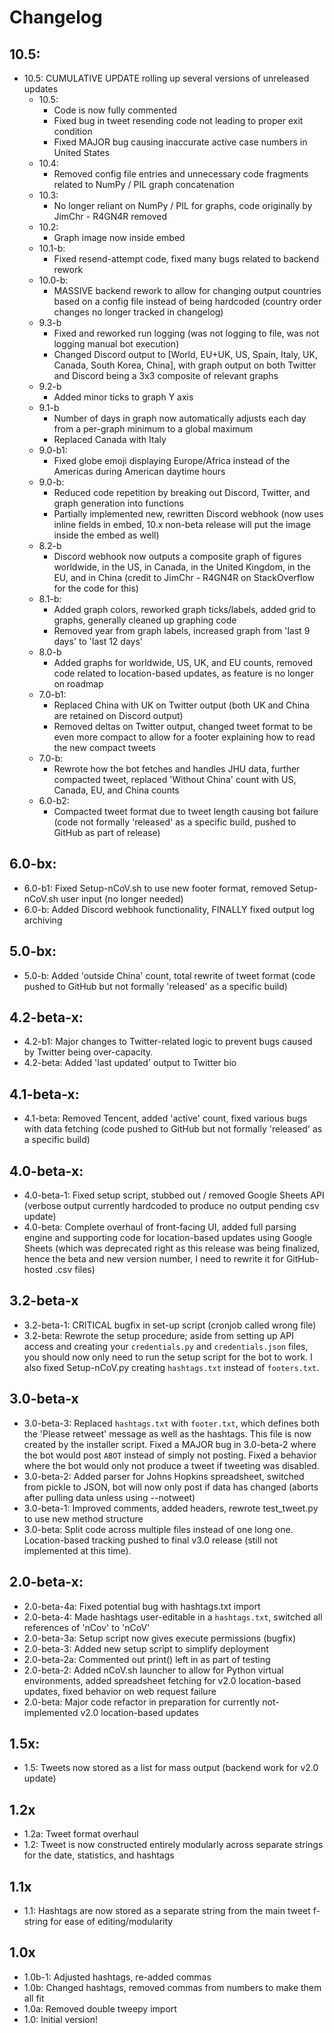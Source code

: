 # Changelog

## 10.5:
- 10.5: CUMULATIVE UPDATE rolling up several versions of unreleased updates
    - 10.5:
        - Code is now fully commented
        - Fixed bug in tweet resending code not leading to proper exit condition
        - Fixed MAJOR bug causing inaccurate active case numbers in United States
    - 10.4:
        - Removed config file entries and unnecessary code fragments related to NumPy / PIL graph concatenation
    - 10.3:
        - No longer reliant on NumPy / PIL for graphs, code originally by JimChr - R4GN4R removed
    - 10.2:
        - Graph image now inside embed
    - 10.1-b:
        - Fixed resend-attempt code, fixed many bugs related to backend rework
    - 10.0-b:
        - MASSIVE backend rework to allow for changing output countries based on a config file instead of being hardcoded (country order changes no longer tracked in changelog)
    - 9.3-b
        - Fixed and reworked run logging (was not logging to file, was not logging manual bot execution)
        - Changed Discord output to [World, EU+UK, US, Spain, Italy, UK, Canada, South Korea, China], with graph output on both Twitter and Discord being a 3x3 composite of relevant graphs
    - 9.2-b
        - Added minor ticks to graph Y axis
    - 9.1-b
        - Number of days in graph now automatically adjusts each day from a per-graph minimum to a global maximum
        - Replaced Canada with Italy
    - 9.0-b1:
        - Fixed globe emoji displaying Europe/Africa instead of the Americas during American daytime hours
    - 9.0-b:
        - Reduced code repetition by breaking out Discord, Twitter, and graph generation into functions
        - Partially implemented new, rewritten Discord webhook (now uses inline fields in embed, 10.x non-beta release will put the image inside the embed as well)
    - 8.2-b
        - Discord webhook now outputs a composite graph of figures worldwide, in the US, in Canada, in the United Kingdom, in the EU, and in China (credit to JimChr - R4GN4R on StackOverflow for the code for this)
    - 8.1-b:
        - Added graph colors, reworked graph ticks/labels, added grid to graphs, generally cleaned up graphing code
        - Removed year from graph labels, increased graph from 'last 9 days' to 'last 12 days'
    - 8.0-b
        - Added graphs for worldwide, US, UK, and EU counts, removed code related to location-based updates, as feature is no longer on roadmap
    - 7.0-b1:
        - Replaced China with UK on Twitter output (both UK and China are retained on Discord output)
        - Removed deltas on Twitter output, changed tweet format to be even more compact to allow for a footer explaining how to read the new compact tweets
    - 7.0-b:
       - Rewrote how the bot fetches and handles JHU data, further compacted tweet, replaced 'Without China' count with US, Canada, EU, and China counts
    - 6.0-b2:
        - Compacted tweet format due to tweet length causing bot failure (code not formally 'released' as a specific build, pushed to GitHub as part of  release)

## 6.0-bx:
- 6.0-b1: Fixed Setup-nCoV.sh to use new footer format, removed Setup-nCoV.sh user input (no longer needed)
- 6.0-b: Added Discord webhook functionality, FINALLY fixed output log archiving

## 5.0-bx:
- 5.0-b: Added 'outside China' count, total rewrite of tweet format (code pushed to GitHub but not formally 'released' as a specific build)

## 4.2-beta-x:
- 4.2-b1: Major changes to Twitter-related logic to prevent bugs caused by Twitter being over-capacity.
- 4.2-beta: Added 'last updated' output to Twitter bio

## 4.1-beta-x:
- 4.1-beta: Removed Tencent, added 'active' count, fixed various bugs with data fetching (code pushed to GitHub but not formally 'released' as a specific build)

## 4.0-beta-x:
- 4.0-beta-1: Fixed setup script, stubbed out / removed Google Sheets API (verbose output currently hardcoded to produce no output pending csv update)
- 4.0-beta: Complete overhaul of front-facing UI, added full parsing engine and supporting code for location-based updates using Google Sheets (which was deprecated right as this release was being finalized, hence the beta and new version number, I need to rewrite it for GitHub-hosted .csv files)

## 3.2-beta-x
- 3.2-beta-1: CRITICAL bugfix in set-up script (cronjob called wrong file)
- 3.2-beta: Rewrote the setup procedure; aside from setting up API access and creating your `credentials.py` and `credentials.json` files, you should now only need to run the setup script for the bot to work. I also fixed Setup-nCoV.py creating `hashtags.txt` instead of `footers.txt`.

## 3.0-beta-x
- 3.0-beta-3: Replaced `hashtags.txt` with `footer.txt`, which defines both the 'Please retweet' message as well as the hashtags. This file is now created by the installer script. Fixed a MAJOR bug in 3.0-beta-2 where the bot would post `ABOT` instead of simply not posting. Fixed a behavior where the bot would only not produce a tweet if tweeting was disabled.
- 3.0-beta-2: Added parser for Johns Hopkins spreadsheet, switched from pickle to JSON, bot will now only post if data has changed (aborts after pulling data unless using --notweet)
- 3.0-beta-1: Improved comments, added headers, rewrote test_tweet.py to use new method structure
- 3.0-beta: Split code across multiple files instead of one long one. Location-based tracking pushed to final v3.0 release (still not implemented at this time).

## 2.0-beta-x:
- 2.0-beta-4a: Fixed potential bug with hashtags.txt import
- 2.0-beta-4: Made hashtags user-editable in a `hashtags.txt`, switched all references of 'nCov' to 'nCoV'
- 2.0-beta-3a: Setup script now gives execute permissions (bugfix)
- 2.0-beta-3: Added new setup script to simplify deployment
- 2.0-beta-2a: Commented out print() left in as part of testing
- 2.0-beta-2: Added nCoV.sh launcher to allow for Python virtual environments, added spreadsheet fetching for v2.0 location-based updates, fixed behavior on web request failure
- 2.0-beta: Major code refactor in preparation for currently not-implemented v2.0 location-based updates

## 1.5x:
- 1.5: Tweets now stored as a list for mass output (backend work for v2.0 update)

## 1.2x

- 1.2a: Tweet format overhaul
- 1.2: Tweet is now constructed entirely modularly across separate strings for the date, statistics, and hashtags

## 1.1x

- 1.1: Hashtags are now stored as a separate string from the main tweet f-string for ease of editing/modularity

## 1.0x

- 1.0b-1: Adjusted hashtags, re-added commas
- 1.0b: Changed hashtags, removed commas from numbers to make them all fit
- 1.0a: Removed double tweepy import
- 1.0: Initial version!
